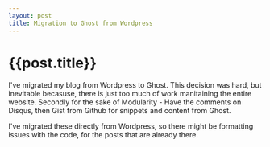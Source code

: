 ```yaml
---
layout: post
title: Migration to Ghost from Wordpress
--- 
```




 {{post.title}}
======================================================




I've migrated my blog from Wordpress to Ghost. This decision was hard, but inevitable becasuse, there is just too much of work manitaining the entire website. Secondly for the sake of Modularity - Have the comments on Disqus, then Gist from Github for snippets and content from Ghost. 

I've migrated these directly from Wordpress, so there might be formatting issues with the code, for the posts that are already there. 

